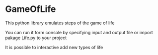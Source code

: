 # GameOfLife
This python library emulates steps of the game of life

You can run it form console by specifying input and output file or import pakage Life.py to your project

It is possible to interactive add new types of life
